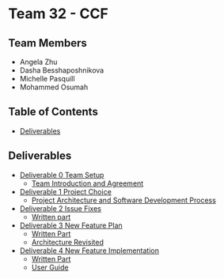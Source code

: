 # Team 32 - CCF


## Team Members
* Angela Zhu
* Dasha Besshaposhnikova
* Michelle Pasquill
* Mohammed Osumah

## Table of Contents
- [Deliverables](#Deliverables)

## Deliverables
- [Deliverable 0 Team Setup](https://github.com/CSCD01/team_32-project/tree/master/Deliverable%200)
  - [Team Introduction and Agreement](https://github.com/CSCD01/team_32-project/blob/master/Deliverable%200/Team%20Introduction%20and%20Agreement.pdf)
- [Deliverable 1 Project Choice](https://github.com/CSCD01/team_32-project/tree/master/Deliverable%201)
  - [Project Architecture and Software Development Process](https://github.com/CSCD01/team_32-project/blob/master/Deliverable%201/Project%20Architecture%20and%20Software%20Development%20Process.pdf)
- [Deliverable 2 Issue Fixes](https://github.com/CSCD01/team_32-project/tree/master/Deliverable%202)
  - [Written part](https://github.com/CSCD01/team_32-project/blob/master/Deliverable%202/Deliverable%202%20Issues.pdf)
- [Deliverable 3 New Feature Plan](https://github.com/CSCD01/team_32-project/tree/master/Deliverable%203)
  - [Written Part](https://github.com/CSCD01/team_32-project/blob/master/Deliverable%203/Deliverable%203.pdf)
  - [Architecture Revisited](https://github.com/CSCD01/team_32-project/blob/master/Deliverable%203/Architecture/Architecture.md)
- [Deliverable 4 New Feature Implementation](https://github.com/CSCD01/team_32-project/tree/master/Deliverable%204)
  - [Written Part](https://github.com/CSCD01/team_32-project/blob/master/Deliverable%204/Deliverable%204.pdf)
  - [User Guide](https://github.com/CSCD01/team_32-project/blob/master/Deliverable%204/User%20Guide.pdf)
  
